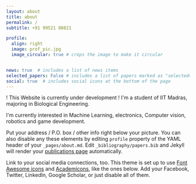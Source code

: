 ```yaml
---
layout: about
title: about
permalink: /
subtitle: +91 99521 80821

profile:
  align: right
  image: prof_pic.jpg
  image_circular: true # crops the image to make it circular


news: true  # includes a list of news items
selected_papers: False # includes a list of papers marked as "selected={true}"
social: true  # includes social icons at the bottom of the page
---
```


! This Website is currently under development !
I'm a student of IIT Madras, majoring in Biological Engineering.  

I'm currently interested in Machine Learning, electronics, Computer vision, robotics and game development.


Put your address / P.O. box / other info right below your picture. You can also disable any these elements by editing `profile` property of the YAML header of your `_pages/about.md`. Edit `_bibliography/papers.bib` and Jekyll will render your [publications page](/al-folio/publications/) automatically.

Link to your social media connections, too. This theme is set up to use [Font Awesome icons](http://fortawesome.github.io/Font-Awesome/) and [Academicons](https://jpswalsh.github.io/academicons/), like the ones below. Add your Facebook, Twitter, LinkedIn, Google Scholar, or just disable all of them.
